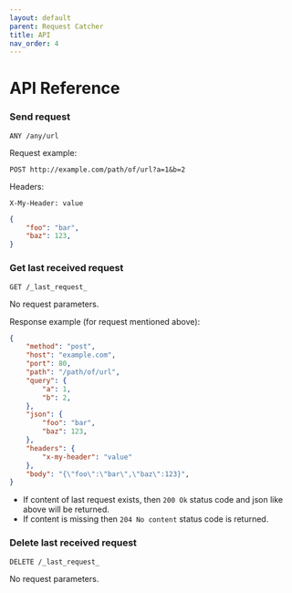 ```yaml
---
layout: default
parent: Request Catcher
title: API
nav_order: 4
---
```


API Reference
=============

### Send request

`ANY /any/url`

Request example:

`POST http://example.com/path/of/url?a=1&b=2`

Headers:

`X-My-Header: value`

```json
{
    "foo": "bar",
    "baz": 123,
}
```

### Get last received request

`GET /_last_request_`

No request parameters.

Response example (for request mentioned above):

```json
{
    "method": "post",
    "host": "example.com",
    "port": 80,
    "path": "/path/of/url",
    "query": {
        "a": 1,
        "b": 2,
    },
    "json": {
        "foo": "bar",
        "baz": 123,
    },
    "headers": {
        "x-my-header": "value"
    },
    "body": "{\"foo\":\"bar\",\"baz\":123}",
}
```

- If content of last request exists, then `200 Ok` status code and json like above will be returned.
- If content is missing then `204 No content` status code is returned.

### Delete last received request

`DELETE /_last_request_`

No request parameters.